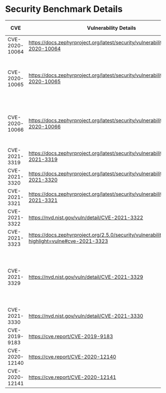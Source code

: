 # Security Benchmark Details
| CVE |	Vulnerability Details |	SDK Version | Architecture | MCU | MCU Details | Sample used |
|-----|-----------------------|-------------|--------------|-----|-------------|-------------|
| CVE-2020-10064 | https://docs.zephyrproject.org/latest/security/vulnerabilities.html#cve-2020-10064 | Zephyr 2.2.0 | ARM | SAM4E Xplained Pro | https://docs.zephyrproject.org/2.2.0/boards/arm/sam4e_xpro/doc/index.html | net/sockets/echo_client, net/sockets/echo_server |
| CVE-2020-10065 | https://docs.zephyrproject.org/latest/security/vulnerabilities.html#cve-2020-10065 | Zephyr 2.2.0 | ARM | ST Disco L475 IOT01 | https://docs.zephyrproject.org/2.2.0/boards/arm/disco_l475_iot1/doc/index.html | bluetooth/peripheral, bluetooth/peripheral_csc, bluetooth/peripheral_dis, bluetooth/peripheral_esp, bluetooth/peripheral_hids, bluetooth/peripheral_hr, bluetooth/peripheral_ht |
| CVE-2020-10066 | https://docs.zephyrproject.org/latest/security/vulnerabilities.html#cve-2020-10066 | Zephyr 2.2.0 | ARM | ST Disco L475 IOT01 | https://docs.zephyrproject.org/2.2.0/boards/arm/disco_l475_iot1/doc/index.html | bluetooth/peripheral, bluetooth/peripheral_csc, bluetooth/peripheral_dis, bluetooth/peripheral_esp, bluetooth/peripheral_hids, bluetooth/peripheral_hr, bluetooth/peripheral_ht |
| CVE-2021-3319 | https://docs.zephyrproject.org/latest/security/vulnerabilities.html#cve-2021-3319	| Zephyr 2.4.0 | ARM | SAM4S Xplained | https://docs.zephyrproject.org/2.4.0/boards/arm/sam4s_xplained/doc/index.html | net/sockets/echo_client, net/sockets/echo_server |
| CVE-2021-3320	| https://docs.zephyrproject.org/latest/security/vulnerabilities.html#cve-2021-3320	| Zephyr 2.4.0 | ARM | SAM4S Xplained | https://docs.zephyrproject.org/2.4.0/boards/arm/sam4s_xplained/doc/index.html | net/sockets/echo_client, net/sockets/echo_server |
| CVE-2021-3321 | https://docs.zephyrproject.org/latest/security/vulnerabilities.html#cve-2021-3321 | Zephyr 2.4.0 | ARM | SAM4S Xplained | https://docs.zephyrproject.org/2.4.0/boards/arm/sam4s_xplained/doc/index.html | net/sockets/echo_client, net/sockets/echo_server |
| CVE-2021-3322 | https://nvd.nist.gov/vuln/detail/CVE-2021-3322 | Zephyr 2.4.0 | ARM | SAM4S Xplained | https://docs.zephyrproject.org/2.4.0/boards/arm/sam4s_xplained/doc/index.html | net/sockets/echo_client, net/sockets/echo_server |
| CVE-2021-3323 | https://docs.zephyrproject.org/2.5.0/security/vulnerabilities.html?highlight=vulne#cve-2021-3323 | Zephyr 2.4.0 | ARM | SAM4S Xplained | https://docs.zephyrproject.org/2.4.0/boards/arm/sam4s_xplained/doc/index.html | net/sockets/echo_client, net/sockets/echo_server |
| CVE-2021-3329 | https://nvd.nist.gov/vuln/detail/CVE-2021-3329 | Zephyr 2.4.0 | ARM | ST Disco L475 IOT01, nRF52840 DK | https://docs.zephyrproject.org/latest/boards/arm/nrf52840dk_nrf52840/doc/index.html https://docs.zephyrproject.org/latest/boards/arm/disco_l475_iot1/doc/index.html | bluetooth/peripheral, bluetooth/peripheral_csc, bluetooth/peripheral_dis, bluetooth/peripheral_esp, bluetooth/peripheral_hids, bluetooth/peripheral_hr, bluetooth/peripheral_ht, bluetooth/peripheral_sc_only, bluetooth/st_ble_sensor |
| CVE-2021-3330 | https://nvd.nist.gov/vuln/detail/CVE-2021-3330 | Zephyr 2.4.0 | ARM | SAM4S Xplained | https://docs.zephyrproject.org/2.4.0/boards/arm/sam4s_xplained/doc/index.html | net/sockets/echo_client, net/sockets/echo_server |
| CVE-2019-9183 | https://cve.report/CVE-2019-9183 | Contiki-ng v4.4 | ARM | TI cc2538 development kit | https://docs.contiki-ng.org/en/develop/doc/platforms/cc2538dk.html | hello-world with bug injected |
| CVE-2020-12140 | https://cve.report/CVE-2020-12140 | Contiki-ng v4.4 | ARM | TI cc26x0 and cc13x0 platforms | https://docs.contiki-ng.org/en/develop/doc/platforms/srf06-cc26xx.html | ble-ipv6, hello-world with bug injected |
| CVE-2020-12141 | https://cve.report/CVE-2020-12141 | Contiki-ng v4.4 | ARM | TI cc2538 development kit | https://docs.contiki-ng.org/en/develop/doc/platforms/cc2538dk.html| snmp-server with bug injected |
